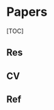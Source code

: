 # Papers

[TOC]



## Res


## CV
[Tune-A-Video: One-Shot Tuning of Image Diffusion Models for Text-to-Video Generation]: https://tuneavideo.github.io




## Ref

